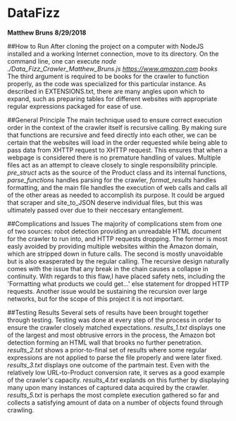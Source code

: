 # DataFizz
**Matthew Bruns** 
**8/29/2018**

##How to Run
After cloning the project on a computer with NodeJS installed and a working Internet connection, move to its directory. On the command line, one can execute
*node ./Data_Fizz_Crawler_Matthew_Bruns.js https://www.amazon.com books*
The third argument is required to be books for the crawler to function properly, as the code was specialized for this particular instance. As described in EXTENSIONS.txt, there are many angles upon which to expand, such as preparing tables for different websites with appropriate regular expressions packaged for ease of use.

##General Principle
The main technique used to ensure correct execution order in the context of the crawler itself is recursive calling. By making sure that functions are recursive and feed directly into each other, we can be certain that the websites will load in the order requested while being able to pass data from XHTTP request to XHTTP request. This ensures that when a webpage is considered there is no premature handling of values.
Multiple files act as an attempt to cleave closely to single responsibility principle. *pre_struct* acts as the source of the Product class and its internal functions, *parse_functions* handles parsing for the crawler, *format_results* handles formatting, and the main file handles the execution of web calls and calls all of the other areas as needed to accomplish its purpose. It could be argued that scraper and site_to_JSON deserve individual files, but this was ultimately passed over due to their neccesary entanglement.

##Complications and Issues
The majority of complications stem from one of two sources: robot detection providing an unreadable HTML document for the crawler to run into, and HTTP requests dropping. The former is most easly avoided by providing multiple websites within the Amazon domain, which are stripped down in future calls. The second is mostly unavoidable but is also exasperated by the regular calling. 
The recursive design naturally comes with the issue that any break in the chain causes a collapse in continuity. With regards to this flaw,I have placed safety nets, including the 'Formatting what products we could get...' else statement for dropped HTTP requests. Another issue would be sustaining the recursion over large networks, but for the scope of this project it is not important.

##Testing Results
Several sets of results have been brought together through testing. Testing was done at every step of the process in order to ensure the crawler closely matched expectations. *results_1.txt* displays one of the largest and most obtrusive errors in the process, the Amazon bot detection forming an HTML wall that brooks no further penetration. *results_2.txt* shows a prior-to-final set of results where some regular expressions are not applied to parse the file properly and were later fixed. *results_3.txt* displays one outcome of the partmain test. Even with the relatively low URL-to-Product conversion rate, it serves as a good example of the crawler's capacity. *results_4.txt* explands on this further by displaying many upon many instances of captured data acquired by the crawler. *results_5.txt* is perhaps the most complete execution gathered so far and collects a satisfying amount of data on a number of objects found through crawling.

